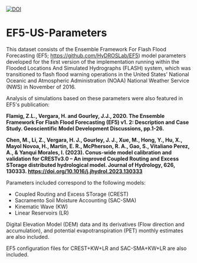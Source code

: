 [![DOI](https://zenodo.org/badge/DOI/10.5281/zenodo.4009759.svg)](https://doi.org/10.5281/zenodo.4009759)

# EF5-US-Parameters

This dataset consists of the Ensemble Framework For Flash Flood Forecasting (EF5; https://github.com/HyDROSLab/EF5) model parameters developed for the first version of the implementation running within the Flooded Locations And Simulated Hydrographs (FLASH) system, which was transitioned to flash flood warning operations in the United States' National Oceanic and Atmospheric Administration (NOAA) National Weather Service (NWS) in November of 2016.

Analysis of simulations based on these parameters were also featured in EF5's publication:

**Flamig, Z.L., Vergara, H. and Gourley, J.J., 2020. The Ensemble Framework For Flash Flood Forecasting (EF5) v1. 2: Description and Case Study. Geoscientific Model Development Discussions, pp.1-26.**


**Chen, M., Li, Z., Vergara, H. J., Gourley, J. J., Xue, M., Hong, Y., Hu, X., Mayol Novoa, H., Martin, E. R., McPherson, R. A., Gao, S., Vitaliano Perez, A., & Yanqui Morales, I. (2023). Conus-wide model calibration and validation for CRESTv3.0 – An improved Coupled Routing and Excess STorage distributed hydrological model. Journal of Hydrology, 626, 130333. https://doi.org/10.1016/j.jhydrol.2023.130333**

Parameters included correspond to the following models:

- Coupled Routing and Excess STorage (CREST)
- Sacramento Soil Moisture Accounting (SAC-SMA)
- Kinematic Wave (KW)
- Linear Reservoirs (LR)

Digital Elevation Model (DEM) data and its derivatives (Flow direction and accumulation), and potential evapotranspiration (PET) monthly estimates are also included.

EF5 configuration files for CREST+KW+LR and SAC-SMA+KW+LR are also included.
